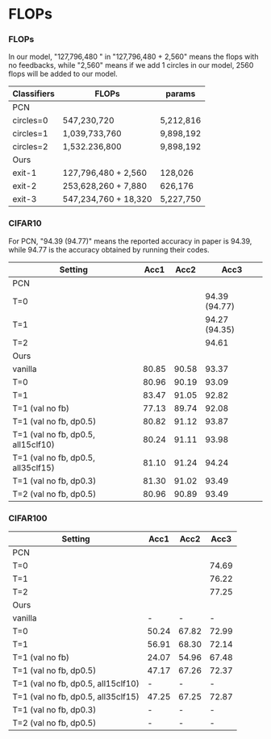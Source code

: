 # FLOPs

### FLOPs

In our model, "127,796,480 " in "127,796,480 + 2,560" means the flops with no feedbacks, while "2,560" means if we add 1 circles in our model, 2560 flops will be added to our model.

| Classifiers | FLOPs                | params    |
| ----------- | -------------------- | --------- |
| PCN         |                      |           |
| circles=0   | 547,230,720          | 5,212,816 |
| circles=1   | 1,039,733,760        | 9,898,192 |
| circles=2   | 1,532.236,800        | 9,898,192 |
| Ours        |                      |           |
| exit-1      | 127,796,480 + 2,560  | 128,026   |
| exit-2      | 253,628,260 + 7,880  | 626,176   |
| exit-3      | 547,234,760 + 18,320 | 5,227,750 |



### CIFAR10

For PCN, "94.39 (94.77)" means the reported accuracy in paper is 94.39, while 94.77 is the accuracy obtained by running their codes.

| Setting                            | Acc1  | Acc2  | Acc3          |
| ---------------------------------- | ----- | ----- | ------------- |
| PCN                                |       |       |               |
| T=0                                |       |       | 94.39 (94.77) |
| T=1                                |       |       | 94.27 (94.35) |
| T=2                                |       |       | 94.61         |
| Ours                               |       |       |               |
| vanilla                            | 80.85 | 90.58 | 93.37         |
| T=0                                | 80.96 | 90.19 | 93.09         |
| T=1                                | 83.47 | 91.05 | 92.82         |
| T=1 (val no fb)                    | 77.13 | 89.74 | 92.08         |
| T=1 (val no fb, dp0.5)             | 80.82 | 91.12 | 93.87         |
| T=1 (val no fb, dp0.5, all15clf10) | 80.24 | 91.11 | 93.98         |
| T=1 (val no fb, dp0.5, all35clf15) | 81.10 | 91.24 | 94.24         |
| T=1 (val no fb, dp0.3)             | 81.30 | 91.02 | 93.49         |
| T=2 (val no fb, dp0.5)             | 80.96 | 90.89 | 93.49         |







### CIFAR100

| Setting                            | Acc1  | Acc2  | Acc3  |
| ---------------------------------- | ----- | ----- | ----- |
| PCN                                |       |       |       |
| T=0                                |       |       | 74.69 |
| T=1                                |       |       | 76.22 |
| T=2                                |       |       | 77.25 |
| Ours                               |       |       |       |
| vanilla                            | -     | -     | -     |
| T=0                                | 50.24 | 67.82 | 72.99 |
| T=1                                | 56.91 | 68.30 | 72.14 |
| T=1 (val no fb)                    | 24.07 | 54.96 | 67.48 |
| T=1 (val no fb, dp0.5)             | 47.17 | 67.26 | 72.37 |
| T=1 (val no fb, dp0.5, all15clf10) | -     | -     | -     |
| T=1 (val no fb, dp0.5, all35clf15) | 47.25 | 67.25 | 72.87 |
| T=1 (val no fb, dp0.3)             | -     | -     | -     |
| T=2 (val no fb, dp0.5)             | -     | -     | -     |

